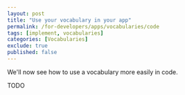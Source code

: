 ```yaml
---
layout: post
title: "Use your vocabulary in your app"
permalink: /for-developers/apps/vocabularies/code
tags: [implement, vocabularies]
categories: [Vocabularies]
exclude: true
published: false
---
```


We'll now see how to use a vocabulary more easily in code.

TODO  
